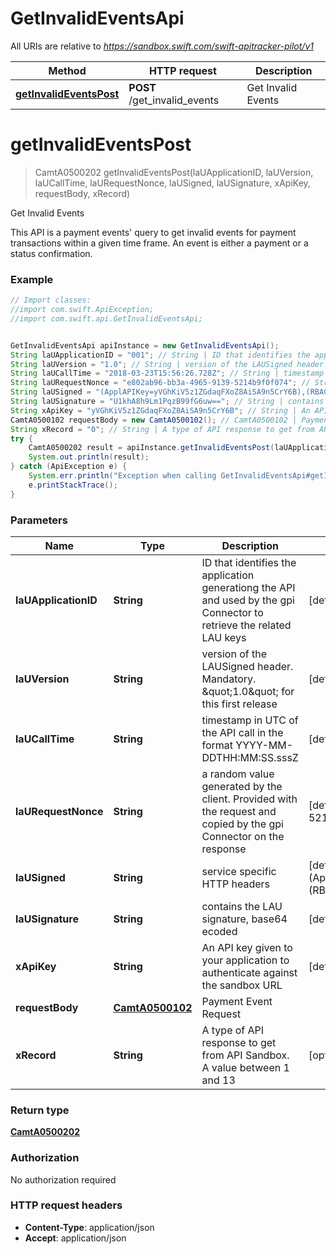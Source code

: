 # GetInvalidEventsApi

All URIs are relative to *https://sandbox.swift.com/swift-apitracker-pilot/v1*

Method | HTTP request | Description
------------- | ------------- | -------------
[**getInvalidEventsPost**](GetInvalidEventsApi.md#getInvalidEventsPost) | **POST** /get_invalid_events | Get Invalid Events


<a name="getInvalidEventsPost"></a>
# **getInvalidEventsPost**
> CamtA0500202 getInvalidEventsPost(laUApplicationID, laUVersion, laUCallTime, laURequestNonce, laUSigned, laUSignature, xApiKey, requestBody, xRecord)

Get Invalid Events

This API is a payment events&#39; query to get invalid events for payment transactions within a given time frame. An event is either a payment or a status confirmation.

### Example
```java
// Import classes:
//import com.swift.ApiException;
//import com.swift.api.GetInvalidEventsApi;


GetInvalidEventsApi apiInstance = new GetInvalidEventsApi();
String laUApplicationID = "001"; // String | ID that identifies the application generationg the API and used by the gpi Connector to retrieve the related LAU keys
String laUVersion = "1.0"; // String | version of the LAUSigned header. Mandatory. \"1.0\" for this first release
String laUCallTime = "2018-03-23T15:56:26.728Z"; // String | timestamp in UTC of the API call in the format YYYY-MM-DDTHH:MM:SS.sssZ
String laURequestNonce = "e802ab96-bb3a-4965-9139-5214b9f0f074"; // String | a random value generated by the client. Provided with the request and copied by the gpi Connector on the response
String laUSigned = "(ApplAPIKey=yVGhKiV5z1ZGdaqFXoZ8AiSA9n5CrY6B),(RBACRole=[FullViewer/Scope/cclabeb0])"; // String | service specific HTTP headers
String laUSignature = "U1khA8h9Lm1PqzB99fG6uw=="; // String | contains the LAU signature, base64 ecoded
String xApiKey = "yVGhKiV5z1ZGdaqFXoZ8AiSA9n5CrY6B"; // String | An API key given to your application to authenticate against the sandbox URL
CamtA0500102 requestBody = new CamtA0500102(); // CamtA0500102 | Payment Event Request
String xRecord = "0"; // String | A type of API response to get from API Sandbox. A value between 1 and 13
try {
    CamtA0500202 result = apiInstance.getInvalidEventsPost(laUApplicationID, laUVersion, laUCallTime, laURequestNonce, laUSigned, laUSignature, xApiKey, requestBody, xRecord);
    System.out.println(result);
} catch (ApiException e) {
    System.err.println("Exception when calling GetInvalidEventsApi#getInvalidEventsPost");
    e.printStackTrace();
}
```

### Parameters

Name | Type | Description  | Notes
------------- | ------------- | ------------- | -------------
 **laUApplicationID** | **String**| ID that identifies the application generationg the API and used by the gpi Connector to retrieve the related LAU keys | [default to 001]
 **laUVersion** | **String**| version of the LAUSigned header. Mandatory. \&quot;1.0\&quot; for this first release | [default to 1.0]
 **laUCallTime** | **String**| timestamp in UTC of the API call in the format YYYY-MM-DDTHH:MM:SS.sssZ | [default to 2018-03-23T15:56:26.728Z]
 **laURequestNonce** | **String**| a random value generated by the client. Provided with the request and copied by the gpi Connector on the response | [default to e802ab96-bb3a-4965-9139-5214b9f0f074]
 **laUSigned** | **String**| service specific HTTP headers | [default to (ApplAPIKey&#x3D;yVGhKiV5z1ZGdaqFXoZ8AiSA9n5CrY6B),(RBACRole&#x3D;[FullViewer/Scope/cclabeb0])]
 **laUSignature** | **String**| contains the LAU signature, base64 ecoded | [default to U1khA8h9Lm1PqzB99fG6uw&#x3D;&#x3D;]
 **xApiKey** | **String**| An API key given to your application to authenticate against the sandbox URL | [default to yVGhKiV5z1ZGdaqFXoZ8AiSA9n5CrY6B]
 **requestBody** | [**CamtA0500102**](CamtA0500102.md)| Payment Event Request |
 **xRecord** | **String**| A type of API response to get from API Sandbox. A value between 1 and 13 | [optional] [default to 0]

### Return type

[**CamtA0500202**](CamtA0500202.md)

### Authorization

No authorization required

### HTTP request headers

 - **Content-Type**: application/json
 - **Accept**: application/json

